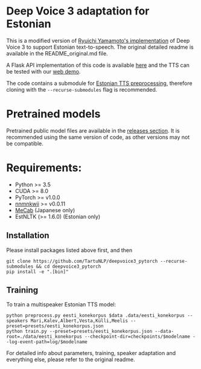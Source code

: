 # Deep Voice 3 adaptation for Estonian

This is a modified version of [Ryuichi Yamamoto's implementation](https://github.com/r9y9/deepvoice3_pytorch) of Deep Voice 3 to support Estonian text-to-speech. The original detailed readme is available in the README_original.md file.
 
 A Flask API implementation of this code is available [here](https://koodivaramu.eesti.ee/tartunlp/text-to-speech ) and the TTS can be tested with our [web demo](https://www.neurokone.ee).
 
The code contains a submodule for [Estonian TTS preprocessing](https://github.com/TartuNLP/tts_preprocess_et), therefore cloning with the `--recurse-submodules` flag is recommended.

# Pretrained models
Pretrained public model files are available in the [releases section](https://github.com/TartuNLP/deepvoice3_pytorch/releases). It is recommended using the same version of code, as other versions may not be compatible.

# Requirements:

- Python >= 3.5
- CUDA >= 8.0
- PyTorch >= v1.0.0
- [nnmnkwii](https://github.com/r9y9/nnmnkwii) >= v0.0.11
- [MeCab](http://taku910.github.io/mecab/) (Japanese only)
- EstNLTK (>= 1.6.0) (Estonian only)

## Installation

Please install packages listed above first, and then

```
git clone https://github.com/TartuNLP/deepvoice3_pytorch --recurse-submodules && cd deepvoice3_pytorch
pip install -e ".[bin]"
```

## Training
 
To train a multispeaker Estonian TTS model:

```
python preprocess.py eesti_konekorpus $data .data/eesti_konekorpus --speakers Mari,Kalev,Albert,Vesta,Külli,Meelis --preset=presets/eesti_konekorpus.json
python train.py --preset=presets/eesti_konekorpus.json --data-root=./data/eesti_konekorpus --checkpoint-dir=checkpoints/$modelname --log-event-path=log/$modelname
```

For detailed info about parameters, training, speaker adaptation and everything else, please refer to the original
 readme.
